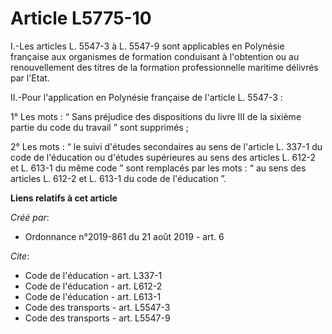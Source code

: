 # Article L5775-10

I.-Les articles L. 5547-3 à L. 5547-9 sont applicables en Polynésie française aux organismes de formation conduisant à
l'obtention ou au renouvellement des titres de la formation professionnelle maritime délivrés par l'Etat. 

II.-Pour l'application en Polynésie française de l'article L. 5547-3 : 

1° Les mots : “ Sans préjudice des dispositions du livre III de la sixième partie du code du travail ” sont supprimés ; 

2° Les mots : “ le suivi d'études secondaires au sens de l'article L. 337-1 du code de l'éducation ou d'études supérieures au
sens des articles L. 612-2 et L. 613-1 du même code ” sont remplacés par les mots : “ au sens des articles L. 612-2 et L.
613-1 du code de l'éducation ”.

**Liens relatifs à cet article**

_Créé par_:

  - Ordonnance n°2019-861 du 21 août 2019 - art. 6

_Cite_:

  - Code de l'éducation - art. L337-1
  - Code de l'éducation - art. L612-2
  - Code de l'éducation - art. L613-1
  - Code des transports - art. L5547-3
  - Code des transports - art. L5547-9
